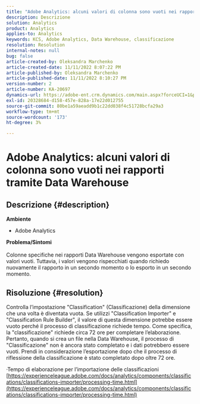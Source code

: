 ```yaml
---
title: "Adobe Analytics: alcuni valori di colonna sono vuoti nei rapporti tramite Data Warehouse"
description: Descrizione
solution: Analytics
product: Analytics
applies-to: Analytics
keywords: KCS, Adobe Analytics, Data Warehouse, classificazione
resolution: Resolution
internal-notes: null
bug: false
article-created-by: Oleksandra Marchenko
article-created-date: 11/11/2022 8:07:22 PM
article-published-by: Oleksandra Marchenko
article-published-date: 11/11/2022 8:10:27 PM
version-number: 2
article-number: KA-20697
dynamics-url: https://adobe-ent.crm.dynamics.com/main.aspx?forceUCI=1&pagetype=entityrecord&etn=knowledgearticle&id=5c36da70-fc61-ed11-9561-6045bd006b25
exl-id: 20328684-d158-457e-828a-17e22d012755
source-git-commit: 80be1a59aeadd9b1c22dd038f4c51728bcfa29a3
workflow-type: tm+mt
source-wordcount: '173'
ht-degree: 3%

---
```


# Adobe Analytics: alcuni valori di colonna sono vuoti nei rapporti tramite Data Warehouse

## Descrizione {#description}

<b>Ambiente</b>
- Adobe Analytics

<b>Problema/Sintomi</b><br> <br>Colonne specifiche nei rapporti Data Warehouse vengono esportate con valori vuoti. Tuttavia, i valori vengono rispecchiati quando richiedo nuovamente il rapporto in un secondo momento o lo esporto in un secondo momento.

## Risoluzione {#resolution}


Controlla l’impostazione &quot;Classification&quot; (Classificazione) della dimensione che una volta è diventata vuota. Se utilizzi &quot;Classification Importer&quot; e &quot;Classification Rule Builder&quot;, il valore di questa dimensione potrebbe essere vuoto perché il processo di classificazione richiede tempo. Come specifica, la &quot;classificazione&quot; richiede circa 72 ore per completare l’elaborazione. Pertanto, quando si crea un file nella Data Warehouse, il processo di &quot;Classificazione&quot; non è ancora stato completato e i dati potrebbero essere vuoti. Prendi in considerazione l’esportazione dopo che il processo di riflessione della classificazione è stato completato dopo oltre 72 ore.

·Tempo di elaborazione per l’importazione delle classificazioni
[https://experienceleague.adobe.com/docs/analytics/components/classifications/classifications-importer/processing-time.html](https://experienceleague.adobe.com/docs/analytics/components/classifications/classifications-importer/processing-time.html)
